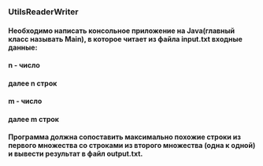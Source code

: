 ### UtilsReaderWriter
#### Необходимо написать консольное приложение на Java(главный класс называть Main), в которое читает из файла input.txt входные данные:
#### n - число
#### далее n строк
#### m - число
#### далее m строк
#### Программа должна сопоставить максимально похожие строки из первого множества со строками из второго множества (одна к одной) и вывести результат в файл output.txt.
